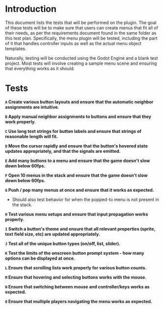 Introduction
=====

This document lists the tests that will be performed on the plugin. The goal of these tests will be to make sure that users can create menus that fit all of their needs, as per the requirements document found in the same folder as this test plan. Specifically, the menu plugin will be tested, including the part of it that handles controller inputs as well as the actual menu object templates.

Naturally, testing will be conducted using the Godot Engine and a blank test project. Most tests will involve creating a sample menu scene and ensuring that everything works as it should.

Tests
=====

**`A` Create various button layouts and ensure that the automatic neighbor assignments are intuitive.**

**`B` Apply manual neighbor assignments to buttons and ensure that they work properly.**

**`C` Use long text strings for button labels and ensure that strings of reasonable length will fit.**

**`D` Move the cursor rapidly and ensure that the button's hovered state updates appropriately, and that the signals are emitted.**

**`E` Add many buttons to a menu and ensure that the game doesn't slow down below 60fps.**

**`F` Open 10 menus in the stack and ensure that the game doesn't slow down below 60fps.**

**`G` Push / pop many menus at once and ensure that it works as expected.**
- Should also test behavior for when the popped-to menu is not present in the stack.

**`H` Test various menu setups and ensure that input propagation works properly.**

**`I` Switch a button's theme and ensure that all relevant properties (sprite, text field size, etc) are updated appropriately.**

**`J` Test all of the unique button types (on/off, list, slider).**

**`K` Test the limits of the onscreen button prompt system - how many options can be displayed at once.**

**`L` Ensure that scrolling lists work properly for various button counts.**

**`M` Ensure that hovering and selecting buttons works with the mouse.**

**`N` Ensure that switching between mouse and controller/keys works as expected.**

**`O` Ensure that multiple players navigating the menu works as expected.**
